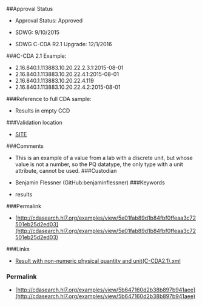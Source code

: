 ##Approval Status 

* Approval Status: Approved
* SDWG: 9/10/2015

* SDWG C-CDA R2.1 Upgrade: 12/1/2016    

###C-CDA 2.1 Example: 
 

* 2.16.840.1.113883.10.20.22.2.3.1:2015-08-01
* 2.16.840.1.113883.10.20.22.4.1:2015-08-01
* 2.16.840.1.113883.10.20.22.4.119
* 2.16.840.1.113883.10.20.22.4.2:2015-08-01

###Reference to full CDA sample:
* Results in empty CCD


###Validation location

* [SITE](https://sitenv.org/sandbox-ccda/ccda-validator)


###Comments

* This is an example of a value from a lab with a discrete unit, but whose value is not a number, so the PQ datatype, the only type with a unit attribute, cannot be used.
###Custodian

* Benjamin Flessner (GitHub:benjaminflessner)
###Keywords

* results

###Permalink 

* [http://cdasearch.hl7.org/examples/view/5e01fab89d1b84fbf0ffeaa3c72501eb25d2ed03](http://cdasearch.hl7.org/examples/view/5e01fab89d1b84fbf0ffeaa3c72501eb25d2ed03)

###Links 

* [Result with non-numeric physical quantity and unit(C-CDA2.1).xml](https://github.com/HL7/C-CDA-Examples/tree/master/Results/Result%20with%20non-numeric%20physical%20quantity%20and%20unit/Result%20with%20non-numeric%20physical%20quantity%20and%20unit%28C-CDA2.1%29.xml)


### Permalink 

* [http://cdasearch.hl7.org/examples/view/5b647160d2b38b897b941aee](http://cdasearch.hl7.org/examples/view/5b647160d2b38b897b941aee)